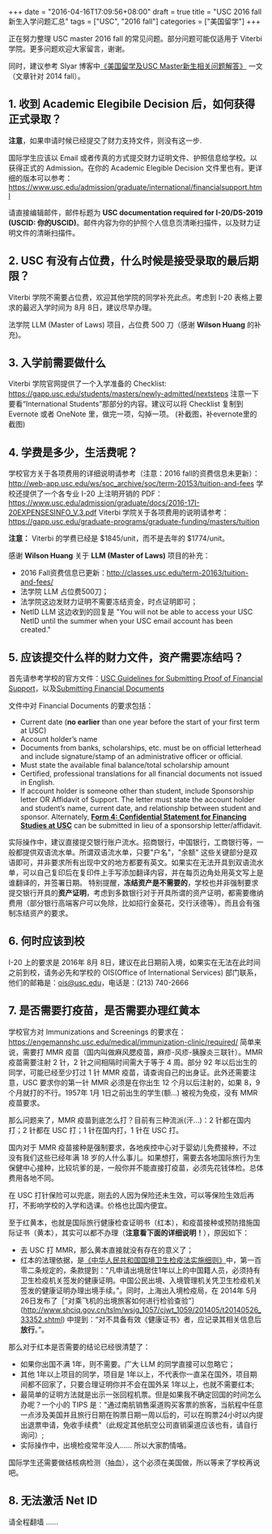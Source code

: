 +++
date = "2016-04-16T17:09:56+08:00"
draft = true
title = "USC 2016 fall 新生入学问题汇总"
tags = ["USC", "2016 fall"]
categories = ["美国留学"]
+++

正在努力整理 USC master 2016 fall 的常见问题。部分问题可能仅适用于 Viterbi 学院。更多问题欢迎大家留言，谢谢。

同时，建议参考 Slyar 博客中[《美国留学及USC Master新生相关问题解答》](https://www.slyar.com/blog/usc-question-answer.html) 一文（文章针对 2014 fall）。


## 1. 收到 Academic Elegibile Decision 后，如何获得正式录取？

**注意**，如果申请时候已经提交了财力支持文件，则没有这一步.

国际学生应该以 Email 或者传真的方式提交财力证明文件、护照信息给学校。以获得正式的 Admission。在你的 Academic Elegible Decision 文件里也有。更详细的版本可以参考：https://www.usc.edu/admission/graduate/international/financialsupport.html

请直接编辑邮件，邮件标题为 **USC documentation required for I-20/DS-2019 (USCID: 你的USCID)**。邮件内容为你的护照个人信息页清晰扫描件，以及财力证明文件的清晰扫描件。

## 2. USC 有没有占位费，什么时候是接受录取的最后期限？
Viterbi 学院不需要占位费，欢迎其他学院的同学补充此点。考虑到 I-20 表格上要求的最迟入学时间为 8月 8日，建议尽早办理。

法学院 LLM (Master of Laws) 项目，占位费 500 刀（感谢 **Wilson Huang** 的补充)。

## 3. 入学前需要做什么
Viterbi 学院官网提供了一个入学准备的 Checklist: https://gapp.usc.edu/students/masters/newly-admitted/nextsteps 注意一下要看“International Students”那部分的内容。建议可以将 Checklist 复制到 Evernote 或者 OneNote 里，做完一项，勾掉一项。
(补截图，补evernote里的截图)
## 4. 学费是多少，生活费呢？
学校官方关于各项费用的详细说明请参考（注意：2016 fall的资费信息未更新）：http://web-app.usc.edu/ws/soc_archive/soc/term-20153/tuition-and-fees 
学校还提供了一个各专业 I-20 上注明开销的 PDF：https://www.usc.edu/admission/graduate/docs/2016-17I-20EXPENSESINFO_V.3.pdf
Viterbi 学院关于各项费用的说明请参考：https://gapp.usc.edu/graduate-programs/graduate-funding/masters/tuition

**注意：** Viterbi 的学费已经是 $1845/unit，而不是去年的 $1774/unit。

感谢 **Wilson Huang** 关于 **LLM (Master of Laws)** 项目的补充：
* 2016 Fall资费信息已更新：http://classes.usc.edu/term-20163/tuition-and-fees/ 
* 法学院 LLM 占位费500刀； 
* 法学院这边发财力证明不需要冻结资金，时点证明即可；
* NetID LLM 这边收到的回复是 "You will not be able to access your USC NetID until the summer when your USC email account has been created."


## 5. 应该提交什么样的财力文件，资产需要冻结吗？
首先请参考学校的官方文件：[USC Guidelines for Submitting Proof of Financial Support](https://www.usc.edu/admission/graduate/docs/GuidelinesforSubmittingProofofFinancialSupport.pdf)，以及[Submitting Financial Documents](https://www.usc.edu/admission/graduate/international/financialsupport.html)

文件中对 Financial Documents 的要求包括：

* Current date (**no earlier** than one year before the start of your first term at USC)
* Account holder’s name
* Documents from banks, scholarships, etc. must be on official letterhead and include signature/stamp of an administrative
officer or official.
* Must state the available final balance/total scholarship amount
* Certified, professional translations for all financial documents not issued in English.
* If account holder is someone other than student, include Sponsorship letter OR Affidavit of Support. The letter must state the account holder and student’s name, current date, and relationship between student and sponsor. Alternately, [**Form 4: Confidential Statement for Financing Studies at USC**](https://www.usc.edu/admission/graduate/docs/11_Form4_2.pdf) can be submitted in lieu of a sponsorship letter/affidavit.

实际操作中，建议直接提交银行账户流水。招商银行，中国银行，工商银行等，一般都提供双语流水单。所谓双语流水单，只要"户名"，"余额" 这些关键部分是双语即可，并非要求所有出现中文的地方都要有英文。如果实在无法开具到双语流水单，可以自己复印后在复印件上手写添加翻译内容，并在每页边角处用英文写上是谁翻译的，并签署日期。
特别提醒，**冻结资产是不需要的**，学校也并非强制要求提交银行开具的**资产证明**，考虑到多数银行对于开具所谓的资产证明，都需要缴纳费用（部分银行高端客户可以免除，比如招行金葵花，交行沃德等）。而且会有强制冻结资产的要求。

## 6. 何时应该到校
I-20 上的要求是 2016年 8月 8日，建议在此日期前入境，如果实在无法在此时间之前到校，请务必先和学校的 OIS(Office of International Services) 部门联系，他们的邮箱是：ois@usc.edu，电话是：(213) 740-2666

## 7. 是否需要打疫苗，是否需要办理红黄本
学校官方对 Immunizations and Screenings 的要求在：https://engemannshc.usc.edu/medical/immunization-clinic/required/
简单来说，需要打 MMR 疫苗（国内叫做麻风腮疫苗，麻疹-风疹-胰腺炎三联针）。MMR 疫苗需要注射 2 针，2 针之间相隔时间需大于等于 4 周。部分 92 年以后出生的同学，可能已经至少打过 1 针 MMR 疫苗，请查询自己的出身证。此外还需要注意，USC 要求你的第一针 MMR 必须是在你出生 12 个月以后注射的，如果 8，9 个月就打的不行。1957年 1月 1日之前出生的学生(额...) 被视为免疫，没有 MMR 疫苗要求。

那么问题来了，MMR 疫苗到底怎么打？目前有三种流派(汗...)：2 针都在国内打；2 针都在 USC 打；1 针在国内打，1 针在 USC 打。

国内对于 MMR 疫苗接种是强制要求，各地疾控中心对于婴幼儿免费接种，不过没有我们这些已经年满 18 岁的人什么事儿。如果想打，需要去各地国际旅行为生保健中心接种，比较坑爹的是，一般你并不能直接打疫苗，必须先花钱体检。总体费用各地不同。

在 USC 打针保险可以兜底，刚去的人因为保险还未生效，可以等保险生效后再打，不影响学校的入学和选课。价格也比国内便宜。

至于红黄本，也就是国际旅行健康检查证明书（红本），和疫苗接种或预防措施国际证书（黄本），其实可以都不办理（**注意看下面的详细说明！**），原因如下：

* 去 USC 打 MMR，那么黄本直接就没有存在的意义了；
* 红本的法理依据，是[《中华人民共和国国境卫生检疫法实施细则》](http://www.gov.cn/flfg/2010-04/27/content_1594506.htm)中，第一百零二条规定的，条款提到：“凡申请出境居住1年以上的中国籍人员，必须持有卫生检疫机关签发的健康证明。中国公民出境、入境管理机关凭卫生检疫机关签发的健康证明办理出境手续。”。同时，上海出入境检疫局，在 2014年 5月 26日发布了［“对乘飞机的出境旅客如何进行检验查验”］(http://www.shciq.gov.cn/tslm/wsjg_1057/cjwt_1059/201405/t20140526_33352.shtml) 中提到：“对不具备有效《健康证书》者，应记录其相关信息后**放行**。”。

那么对于红本是否需要的结论已经很清楚了：
* 如果你出国不满 1年，则不需要。广大 LLM 的同学直接可以忽略它；
* 其他 1年以上项目的同学，项目是 1年以上，不代表你一直呆在国外，项目期间都不回家了，只要合理证明你并不会在国外呆 1年以上，也就不需要红本;
* 最简单的证明方法就是出示一张回程机票。但是如果我不确定回国的时间怎么办呢？一个小的 TIPS 是："通过南航销售渠道购买客票的旅客，当航程中任意一点涉及美国并且旅行日期在购票日期一周以后的，可以在购票24小时以内提出退票申请，免收手续费"（此规定其他航空公司直销渠道应该也有，请自行询问）;
* 实际操作中，出境检疫常年没人…… 所以大家酌情咯。

国际学生还需要做结核病检测（抽血），这个必须在美国做，所以等来了学校再说吧。

## 8. 无法激活 Net ID
请全程翻墙 ……